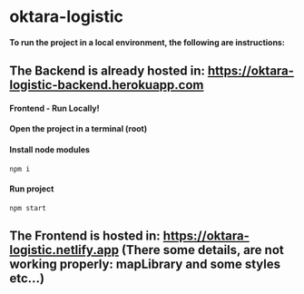 # oktara-logistic

#### To run the project in a local environment, the following are instructions:
 
## The Backend is already hosted in: https://oktara-logistic-backend.herokuapp.com

#### Frontend - Run Locally!
#### Open the project in a terminal (root)
#### Install node modules
`npm i`
#### Run project
`npm start`

## The Frontend is hosted in: https://oktara-logistic.netlify.app (There some details, are not working properly: mapLibrary and some styles etc...)